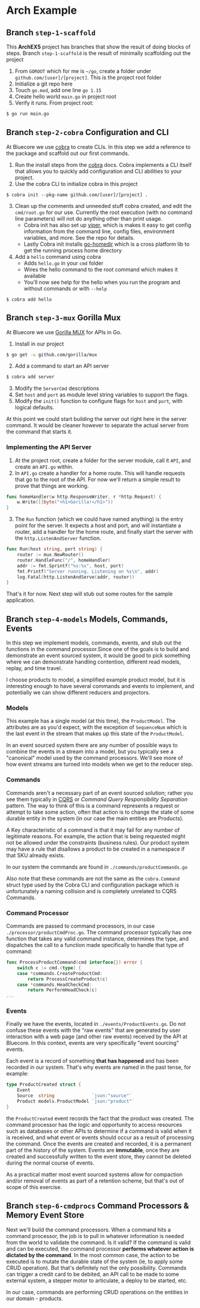# Arch Example

## Branch `step-1-scaffold`
This **ArchEX5** project has branches that show the result of doing blocks of steps. Branch `step-1-scaffold` is the result of minimally scaffolding out the project
1. From `GOROOT` which for me is `~/go`, create a folder under `github.com/[user]/[project]`. This is the project root folder
2. Initialize a git repo here
2. Touch `go.mod`, add one line `go 1.15`
3. Create hello world `main.go` in project root
4. Verify it runs. From project root: 
```bash
$ go run main.go
```

## Branch `step-2-cobra` Configuration and CLI
At Bluecore we use [cobra](https://github.com/spf13/cobra) to create CLIs. In this step we add a reference to the package and scaffold out our first commands.
1. Run the install steps from the [cobra](https://github.com/spf13/cobra) docs. Cobra implements a CLI itself that allows you to quickly add configuration and CLI abilities to your project.
2. Use the cobra CLI to initialize cobra in this project
```
$ cobra init --pkg-name github.com/[user]/[project] .
```
3. Clean up the comments and unneeded stuff cobra created, and edit the `cmd/root.go` for our use. Currently the root execution (with no command line parameters) will not do anything other than print usage.
    * Cobra init has also set up [viper](github.com/spf13/viper), which is makes it easy to get config information from the command line, config files, environment variables, and more. See the repo for details.
    * Lastly Cobra init installs [go-homedir](github.com/mitchellh/go-homedir) which is a cross platform lib to get the running process home directory
4. Add a `hello` command using cobra
    * Adds `hello.go` in your `cmd` folder
    * Wires the hello command to the root command which makes it available
    * You'll now see help for the hello when you run the program and without commands or with `--help` 
```
$ cobra add hello
```

## Branch `step-3-mux` Gorilla Mux
At Bluecore we use [Gorilla MUX](https://pkg.go.dev/github.com/gorilla/mux@v1.8.0?utm_source=gopls) for APIs in Go.

1. Install in our project
``` bash
$ go get -u github.com/gorilla/mux
```

2. Add a command to start an API server
```bash
$ cobra add server
```

3. Modify the `ServerCmd` descriptions
4. Set `host` and `port` as module level string variables to support the flags.
4. Modify the `init()` function to configure flags for `host` and `port`, with logical defaults. 

At this point we could start building the server out right here in the server command. It would be cleaner however to separate the actual server from the command that starts it.

### Implementing the API Server
1. At the project root, create a folder for the server module, call it `API`, and create an `API.go` within.
2. In `API.go` create a handler for a home route. This will handle requests that go to the root of the API. For now we'll return a simple result to prove that things are working.
```go
func homeHandler(w http.ResponseWriter, r *http.Request) {
	w.Write([]byte("<h1>Gorilla!</h1>"))
}
```
3. The `Run` function (which we could have named anything) is the entry point for the server. It expects a host and port, and will instantiate a router, add a handler for the home route, and finally start the server with the `http.ListenAndServer` function.
```go
func Run(host string, port string) {
	router := mux.NewRouter()
	router.HandleFunc("/", homeHandler)
	addr := fmt.Sprintf("%s:%s", host, port)
	fmt.Printf("Server running. Listening on %s\n", addr)
	log.Fatal(http.ListenAndServe(addr, router))
}
```
That's it for now. Next step will stub out some routes for the sample application.

## Branch `step-4-models` Models, Commands, Events
In this step we implement models, commands, events, and stub out the functions in the command processor.Since one of the goals is to build and demonstrate an event sourced system, it would be good to pick something where we can demonstrate handling contention, different read models, replay, and time travel.

I choose products to model, a simplified example product model, but it is interesting enough to have several commands and events to implement, and potentially we can show different reducers and projectors.

### Models
This example has a single model (at this time), the `ProductModel`. The attributes are as you'd expect, with the exception of `SequenceNum` which is the last event in the stream that makes up this state of the `ProductModel`.

In an event sourced system there are any number of possible ways to combine the events in a stream into a model, but you typically see a "canonical" model used by the command processors. We'll see more of how event streams are turned into models when we get to the reducer step.

### Commands
Commands aren't a necessary part of an event sourced solution; rather you see them typically in [CQRS](https://docs.microsoft.com/en-us/azure/architecture/patterns/cqrs) or _Command Query Responsibility Separation_ pattern. The way to think of this is a command represents a request or attempt to take some action, often that action is to change the state of some durable entity in the system (in our case the main entities are Products).

A Key characteristic of a command is that it may fail for any number of legitimate reasons. For example, the action that is being requested might not be allowed under the constraints (business rules). Our product system may have a rule that disallows a product to be created in a namespace if that SKU already exists.

In our system the commands are found in `./commands/productCommands.go`

Also note that these commands are not the same as the `cobra.Command` struct type used by the Cobra CLI and configuration package which is unfortunately a naming collision and is completely unrelated to CQRS Commands.

### Command Processor
Commands are passed to command processors, in our case `./processor/productCmdProc.go`. The command processor typically has one function that takes any valid command instance, determines the type, and dispatches the call to a function made specifically to handle that type of command:
```go
func ProcessProductCommand(cmd interface{}) error {
	switch c := cmd.(type) {
	case *commands.CreateProductCmd:
		return ProcessCreateProduct(c)
	case *commands.HeadCheckCmd:
		return PerformHeadCheck(c)
...
```

### Events
Finally we have the events, located in `./events/ProductEvents.go`. Do not confuse these events with the "raw events" that are generated by user interaction with a web page (and other raw events) received by the API at Bluecore. In this context, events are very specifically "event sourcing" events.

Each event is a record of something **that has happened** and has been recorded in our system. That's why events are named in the past tense, for example:
```go
type ProductCreated struct {
	Event
	Source  string              `json:"source"`
	Product models.ProductModel `json:"product"`
}
```
the `ProductCreated` event records the fact that the product was created. The command processor has the logic and opportunity to access resources such as databases or other APIs to determine if a command is valid when it is received, and what event or events should occur as a result of processing the command. Once the events are created and recorded, it is a permanent part of the history of the system. Events are **immutable**, once they are created and successfully written to the event store, they cannot be deleted during the normal course of events.

As a practical matter most event sourced systems allow for compaction and/or removal of events as part of a retention scheme, but that's out of scope of this exercise.

## Branch `step-6-cmdprocs` Command Processors & Memory Event Store
Next we'll build the command processors. When a command hits a command processor, the job is to pull in whatever information is needed from the world to validate the command. Is it valid? If the command is valid and can be executed, the command processor **performs whatever action is dictated by the command**. In the most common case, the action to be executed is to mutate the durable state of the system (ie, to apply some CRUD operation). But that's definitely not the only possibility. Commands can trigger a credit card to be debited, an API call to be made to some external system, a stepper motor to articulate, a deploy to be started, etc.

In our case, commands are performing CRUD operations on the entities in our domain - products.